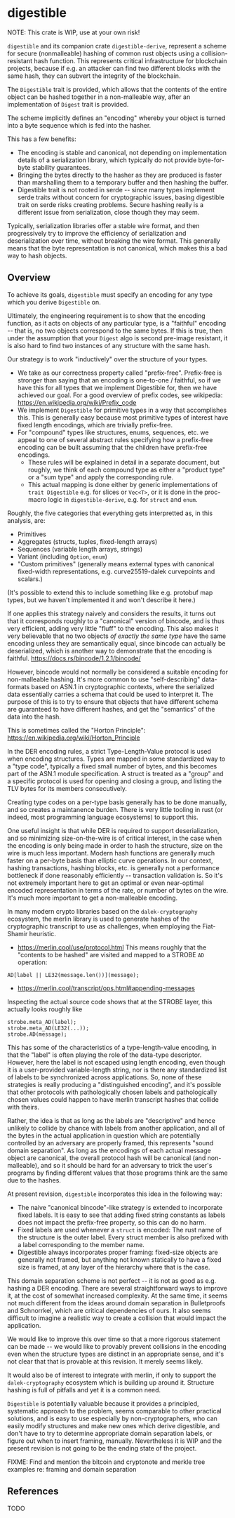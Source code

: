 digestible
==========

NOTE: This crate is WIP, use at your own risk!

`digestible` and its companion crate `digestible-derive`, represent a scheme for
secure (nonmalleable) hashing of common rust objects using a collision-resistant
hash function. This represents critical infrastructure for blockchain projects,
because if e.g. an attacker can find two different blocks with the same hash,
they can subvert the integrity of the blockchain.

The `Digestible` trait is provided, which allows that the contents of the entire
object can be hashed together in a non-malleable way, after an implementation of
`Digest` trait is provided.

The scheme implicitly defines an "encoding" whereby your object is turned into a 
byte sequence which is fed into the hasher.

This has a few benefits:
- The encoding is stable and canonical, not depending on implementation details of
  a serialization library, which typically do not provide byte-for-byte stability
  guarantees.
- Bringing the bytes directly to the hasher as they are produced is faster than
  marshalling them to a temporary buffer and then hashing the buffer.
- Digestible trait is not rooted in serde -- since many types implement serde traits
  without concern for cryptographic issues, basing digestible trait on serde risks
  creating problems. Secure hashing really is a different issue from serialization,
  close though they may seem.

Typically, serialization libraries offer a stable wire format, and then
progressively try to improve the efficiency of serialization and deserialization
over time, without breaking the wire format. This generally means that the byte
representation is not canonical, which makes this a bad way to hash objects.

Overview
--------

To achieve its goals, `digestible` must specify an encoding for any type which
you derive `Digestible` on.

Ultimately, the engineering requirement is to show that the encoding function,
as it acts on objects of any particular type, is a "faithful" encoding -- that is,
no two objects correspond to the same bytes. If this is true, then under the assumption
that your `Digest` algo is second pre-image resistant, it is also hard to find two
instances of any structure with the same hash.

Our strategy is to work "inductively" over the structure of your types.

- We take as our correctness property called "prefix-free". Prefix-free is stronger
  than saying that an encoding is one-to-one / faithful, so if we have this for
  all types that we implement Digestible for, then we have achieved our goal.
  For a good overview of prefix codes, see wikipedia: https://en.wikipedia.org/wiki/Prefix_code
- We implement `Digestible` for primitive types in a way that accomplishes this.
  This is generally easy because most primitive types of interest have fixed length encodings,
  which are trivially prefix-free.
- For "compound" types like structures, enums, sequences, etc. we appeal to one of several
  abstract rules specifying how a prefix-free encoding can be built assuming that the children
  have prefix-free encodings.
  - These rules will be explained in detail in a separate document, but roughly, we think
    of each compound type as either a "product type" or a "sum type" and apply the corresponding
    rule.
  - This actual mapping is done either by generic implementations of `trait Digestible` e.g.
    for slices or `Vec<T>`, or it is done in the proc-macro logic in `digestible-derive`, e.g.
    for `struct` and `enum`.

Roughly, the five categories that everything gets interpretted as, in this analysis, are:
- Primitives
- Aggregates (structs, tuples, fixed-length arrays)
- Sequences (variable length arrays, strings)
- Variant (including `Option`, `enum`)
- "Custom primitives" (generally means external types with canonical fixed-width representations,
                       e.g. curve25519-dalek curvepoints and scalars.)

(It's possible to extend this to include something like e.g. protobuf map types, but we haven't
implemented it and won't describe it here.)

If one applies this strategy naively and considers the results, it turns out that it corresponds
roughly to a "canonical" version of bincode, and is thus very efficient, adding very little "fluff"
to the encoding. This also makes it very believable that no two objects *of exactly the same type*
have the same encoding unless they are semantically equal, since bincode can actually be
deserialized, which is another way to demonstrate that the encoding is faithful.
https://docs.rs/bincode/1.2.1/bincode/

However, bincode would not normally be considered a suitable encoding for non-malleable hashing.
It's more common to use "self-describing" data-formats based on ASN.1 in cryptographic contexts,
where the serialized data essentially carries a schema that could be used to interpret it. The
purpose of this is to try to ensure that objects that have different schema are guaranteed to have
different hashes, and get the "semantics" of the data into the hash.

This is sometimes called the "Horton Principle": https://en.wikipedia.org/wiki/Horton_Principle

In the DER encoding rules, a strict Type-Length-Value protocol is used when encoding structures.
Types are mapped in some standardized way to a "type code", typically a fixed small number of bytes,
and this becomes part of the ASN.1 module specification. A struct is treated as a "group" and a
specific protocol is used for opening and closing a group, and listing the TLV bytes for its
members consecutively.

Creating type codes on a per-type basis generally has to be done manually, and so creates a maintanence
burden. There is very little tooling in rust (or indeed, most programming language ecosystems) to support
this.

One useful insight is that while DER is required to support deserialization, and so minimizing size-on-the-wire
is of critical interest, in the case when the encoding is only being made in order to hash the structure,
size on the wire is much less important. Modern hash functions are generally much faster on a per-byte
basis than elliptic curve operations. In our context, hashing transactions, hashing blocks, etc. is generally
not a performance bottleneck if done reasonably efficiently -- transaction validation is. So it's not
extremely important here to get an optimal or even near-optimal encoded representation in terms of the rate,
or number of bytes on the wire. It's much more important to get a non-malleable encoding.

In many modern crypto libraries based on the `dalek-cryptography` ecosystem, the merlin library is used to
generate hashes of the cryptographic transcript to use as challenges, when employing the Fiat-Shamir heuristic.
- https://merlin.cool/use/protocol.html
This means roughly that the "contents to be hashed" are visited and mapped to a STROBE `AD` operation:

```
AD[label || LE32(message.len())](message);
```
- https://merlin.cool/transcript/ops.html#appending-messages

Inspecting the actual source code shows that at the STROBE layer, this actually looks roughly like
```
strobe.meta_AD(label);
strobe.meta_AD(LE32(...));
strobe.AD(message);
```

This has some of the characteristics of a type-length-value encoding, in that the "label"
is often playing the role of the data-type descriptor. However, here the label is not escaped using
length encoding, even though it is a user-provided variable-length string, nor is there any standardized list
of labels to be synchronized across applications. So, none of these strategies is really producing a
"distinguished encoding", and it's possible that other protocols with pathologically chosen labels and
pathologically chosen values could happen to have merlin transcript hashes that collide with theirs.

Rather, the idea is that as long as the labels are "descriptive" and hence unlikely to collide by chance
with labels from another application, and all of the bytes in the actual application in question which
are potentially controlled by an adversary are properly framed, this represents "sound domain separation".
As long as the encodings of each actual message object are canonical, the overall protocol hash will be
canonical (and non-malleable), and so it should be hard for an adversary to trick the user's programs
by finding different values that those programs think are the same due to the hashes.

At present revision, `digestible` incorporates this idea in the following way:
- The naive "canonical bincode"-like strategy is extended to incorporate fixed labels.
  It is easy to see that adding fixed string constants as labels does not impact the prefix-free property,
  so this can do no harm.
- Fixed labels are used whenever a `struct` is encoded: The rust name of the structure is the outer label.
  Every struct member is also prefixed with a label corresponding to the member name.
- Digestible always incorporates proper framing: fixed-size objects are generally not framed,
  but anything not known statically to have a fixed size is framed, at any layer of the hierarchy where
  that is the case.

This domain separation scheme is not perfect -- it is not as good as e.g. hashing a DER encoding.
There are several straightforward ways to improve it, at the cost of somewhat increased complexity.
At the same time, it seems not much different from the ideas around domain separation in Bulletproofs and
Schnorrkel, which are critical dependencies of ours. It also seems difficult to imagine a realistic way to
create a collision that would impact the application.

We would like to improve this over time so that a more rigorous statement can be made -- we would like to
provably prevent collisions in the encoding even when the structure types are distinct in an appropriate sense,
and it's not clear that that is provable at this revision. It merely seems likely.

It would also be of interest to integrate with merlin, if only to support the `dalek-cryptography` ecosystem
which is building up around it. Structure hashing is full of pitfalls and yet it is a common need.

`Digestible` is potentially valuable because it provides a principled, systematic approach to the problem, seems comparable
to other practical solutions, and is easy to use especially by non-cryptographers, who can easily modify
structures and make new ones which derive digestible, and don't have to try to
determine appropriate domain separation labels, or figure out when to insert framing, manually.
Nevertheless it is WIP and the present revision is not going to be the ending state of the project.

FIXME: Find and mention the bitcoin and cryptonote and merkle tree examples re: framing and domain separation

References
----------

TODO
